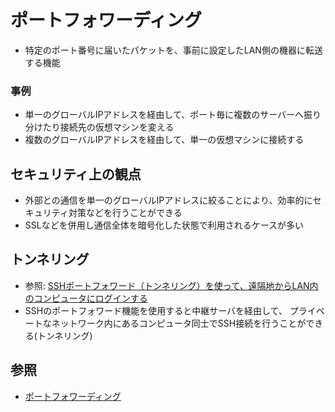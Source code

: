 # ポートフォワーディング
- 特定のポート番号に届いたパケットを、事前に設定したLAN側の機器に転送する機能

### 事例
- 単一のグローバルIPアドレスを経由して、ポート毎に複数のサーバーへ振り分けたり接続先の仮想マシンを変える
- 複数のグローバルIPアドレスを経由して、単一の仮想マシンに接続する

## セキュリティ上の観点
- 外部との通信を単一のグローバルIPアドレスに絞ることにより、効率的にセキュリティ対策などを行うことができる
- SSLなどを併用し通信全体を暗号化した状態で利用されるケースが多い

## トンネリング
- 参照: [SSHポートフォワード（トンネリング）を使って、遠隔地からLAN内のコンピュータにログインする](https://www.clear-code.com/blog/2014/9/12.html)
- SSHのポートフォワード機能を使用すると中継サーバを経由して、
  プライベートなネットワーク内にあるコンピュータ同士でSSH接続を行うことができる(トンネリング)

## 参照
- [ポートフォワーディング](https://www.idcf.jp/words/port-forwarding.html)
